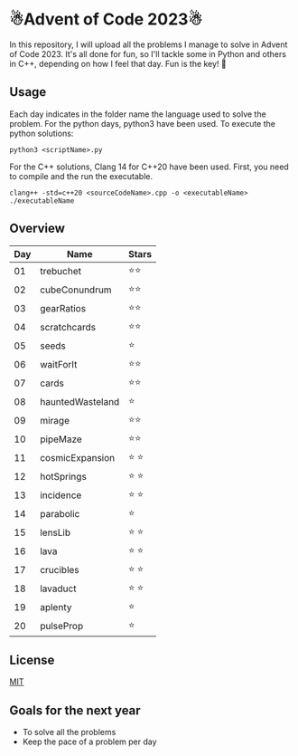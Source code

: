 # ☃Advent of Code 2023☃

In this repository, I will upload all the problems I manage to solve in Advent of Code 2023. It's all done for fun, so I'll tackle some in Python and others in C++, depending on how I feel that day. Fun is the key! 🐒


## Usage

Each day indicates in the folder name the language used to solve the problem. For the python days, python3 have been used. To execute the python solutions:

```console
python3 <scriptName>.py
```

For the C++ solutions, Clang 14 for C++20 have been used. First, you need to compile and the run the executable. 

```console
clang++ -std=c++20 <sourceCodeName>.cpp -o <executableName>
./executableName
```

## Overview

| Day | Name           | Stars |
| --- | -------------- | ----- |
| 01  | trebuchet      | ⭐⭐  |
| 02  | cubeConundrum  | ⭐⭐  |
| 03  | gearRatios     | ⭐⭐  |
| 04  | scratchcards   | ⭐⭐  |
| 05  | seeds          | ⭐   |
| 06  | waitForIt      | ⭐⭐  |
| 07  | cards          | ⭐⭐  |
| 08  | hauntedWasteland| ⭐    |
| 09  | mirage         |  ⭐⭐ |
| 10  |  pipeMaze      | ⭐⭐  |
| 11  | cosmicExpansion| ⭐ ⭐|
| 12  | hotSprings     | ⭐ ⭐|
| 13  | incidence      |⭐ ⭐  |
| 14  | parabolic      | ⭐    |
| 15  | lensLib        |⭐ ⭐ |
| 16  | lava           | ⭐ ⭐ |
| 17  |  crucibles     |⭐ ⭐ |
| 18  |  lavaduct      |⭐ ⭐ |
| 19  |  aplenty       |⭐     |
| 20  | pulseProp      |⭐     |


## License

[MIT](https://choosealicense.com/licenses/mit/)

## Goals for the next year

- To solve all the problems
- Keep the pace of a problem per day 

